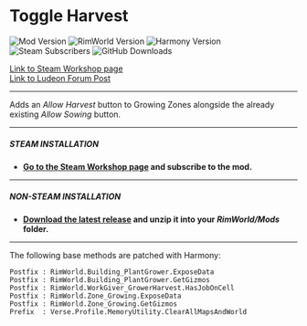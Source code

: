 # Toggle Harvest
![Mod Version](https://img.shields.io/badge/Mod_Version-1.7-blue.svg)
![RimWorld Version](https://img.shields.io/badge/Built_for_RimWorld-1.4-blue.svg)
![Harmony Version](https://img.shields.io/badge/Powered_by_Harmony-2.2-blue.svg)\
![Steam Subscribers](https://img.shields.io/badge/dynamic/xml.svg?label=Steam+Subscribers&query=//table/tr[2]/td[1]&colorB=blue&url=https://steamcommunity.com/sharedfiles/filedetails/%3Fid=1499848654&suffix=+total)
![GitHub Downloads](https://img.shields.io/github/downloads/Jaxe-Dev/ToggleHarvest/total.svg?colorB=blue&label=GitHub+Downloads)

[Link to Steam Workshop page](https://steamcommunity.com/sharedfiles/filedetails/?id=1499848654)\
[Link to Ludeon Forum Post](https://ludeon.com/forums/index.php?topic=43552.0)

---

Adds an *Allow Harvest* button to Growing Zones alongside the already existing *Allow Sowing* button.

---

##### STEAM INSTALLATION
- **[Go to the Steam Workshop page](https://steamcommunity.com/sharedfiles/filedetails/?id=1499848654) and subscribe to the mod.**

---

##### NON-STEAM INSTALLATION
- **[Download the latest release](https://github.com/Jaxe-Dev/ToggleHarvest/releases/latest) and unzip it into your *RimWorld/Mods* folder.**

---

The following base methods are patched with Harmony:
```
Postfix : RimWorld.Building_PlantGrower.ExposeData
Postfix : RimWorld.Building_PlantGrower.GetGizmos
Postfix : RimWorld.WorkGiver_GrowerHarvest.HasJobOnCell
Postfix : RimWorld.Zone_Growing.ExposeData
Postfix : RimWorld.Zone_Growing.GetGizmos
Prefix  : Verse.Profile.MemoryUtility.ClearAllMapsAndWorld
```
